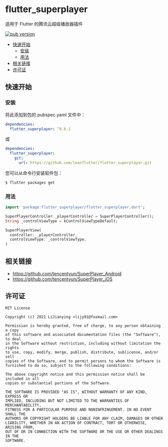 # flutter_superplayer

适用于 Flutter 的腾讯云超级播放器插件

[![pub version][pub-image]][pub-url]

[pub-image]: https://img.shields.io/pub/v/flutter_superplayer.svg
[pub-url]: https://pub.dev/packages/flutter_superplayer

<!-- START doctoc generated TOC please keep comment here to allow auto update -->
<!-- DON'T EDIT THIS SECTION, INSTEAD RE-RUN doctoc TO UPDATE -->

- [快速开始](#%E5%BF%AB%E9%80%9F%E5%BC%80%E5%A7%8B)
  - [安装](#%E5%AE%89%E8%A3%85)
  - [用法](#%E7%94%A8%E6%B3%95)
- [相关链接](#%E7%9B%B8%E5%85%B3%E9%93%BE%E6%8E%A5)
- [许可证](#%E8%AE%B8%E5%8F%AF%E8%AF%81)

<!-- END doctoc generated TOC please keep comment here to allow auto update -->

## 快速开始

### 安装

将此添加到包的 pubspec.yaml 文件中：

```yaml
dependencies:
  flutter_superplayer: ^0.0.1
```

或

```yaml
dependencies:
  flutter_superplayer:
    git:
      url: https://github.com/leanflutter/flutter_superplayer.git
```

您可以从命令行安装软件包：

```bash
$ flutter packages get
```

### 用法

```dart
import 'package:flutter_superplayer/flutter_superplayer.dart';

SuperPlayerController _playerController = SuperPlayerController();
String _controlViewType = kControlViewTypeDefault;

SuperPlayerView(
  controller: _playerController,
  controlViewType: _controlViewType,
)
```

## 相关链接

- https://github.com/tencentyun/SuperPlayer_Android
- https://github.com/tencentyun/SuperPlayer_iOS

## 许可证

```
MIT License

Copyright (c) 2021 LiJianying <lijy91@foxmail.com>

Permission is hereby granted, free of charge, to any person obtaining a copy
of this software and associated documentation files (the "Software"), to deal
in the Software without restriction, including without limitation the rights
to use, copy, modify, merge, publish, distribute, sublicense, and/or sell
copies of the Software, and to permit persons to whom the Software is
furnished to do so, subject to the following conditions:

The above copyright notice and this permission notice shall be included in all
copies or substantial portions of the Software.

THE SOFTWARE IS PROVIDED "AS IS", WITHOUT WARRANTY OF ANY KIND, EXPRESS OR
IMPLIED, INCLUDING BUT NOT LIMITED TO THE WARRANTIES OF MERCHANTABILITY,
FITNESS FOR A PARTICULAR PURPOSE AND NONINFRINGEMENT. IN NO EVENT SHALL THE
AUTHORS OR COPYRIGHT HOLDERS BE LIABLE FOR ANY CLAIM, DAMAGES OR OTHER
LIABILITY, WHETHER IN AN ACTION OF CONTRACT, TORT OR OTHERWISE, ARISING FROM,
OUT OF OR IN CONNECTION WITH THE SOFTWARE OR THE USE OR OTHER DEALINGS IN THE
SOFTWARE.
```

